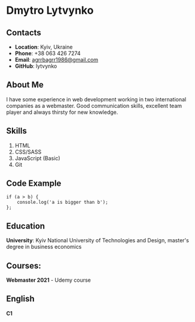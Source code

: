 # Dmytro Lytvynko
## Contacts
+ **Location**: Kyiv, Ukraine
+ **Phone**: +38 063 426 7274
+ **Email**: agrrbagrr1986@gmail.com
+ **GitHub**: lytvynko

## About Me
I have some experience in web development working in two international companies as a webmaster. 
Good communication skills, excellent team player and always thirsty for new knowledge.
## Skills
1. HTML
2. CSS/SASS
3. JavaScript (Basic)
4. Git

## Code Example
```
if (a > b) {
    console.log('a is bigger than b');
};
```

## Education
**University**: Kyiv National University of Technologies and Design, master's degree in business economics
## Courses:
**Webmaster 2021** - Udemy course
## English
**C1**
